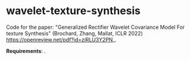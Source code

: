 # wavelet-texture-synthesis

Code for the paper: "Generalized Rectifier Wavelet Covariance Model For texture Synthesis" (Brochard, Zhang, Mallat, ICLR 2022) https://openreview.net/pdf?id=ziRLU3Y2PN_.

**Requirements**:
. 
